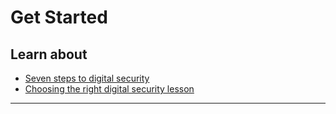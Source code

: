 # Get Started

## Learn about

- [Seven steps to digital security](topics/understand-4-digisec/0-getting-started/3-1-learn.md)
- [Choosing the right digital security lesson](topics/understand-4-digisec/0-getting-started/3-2-learn.md)

***